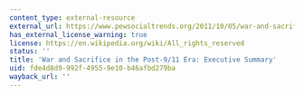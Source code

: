 ```yaml
---
content_type: external-resource
external_url: https://www.pewsocialtrends.org/2011/10/05/war-and-sacrifice-in-the-post-911-era/
has_external_license_warning: true
license: https://en.wikipedia.org/wiki/All_rights_reserved
status: ''
title: 'War and Sacrifice in the Post-9/11 Era: Executive Summary'
uid: fde4d8d9-992f-4955-9e10-b46afbd279ba
wayback_url: ''
---
```

